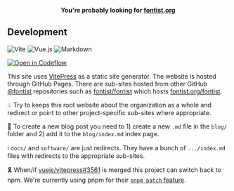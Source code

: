 <p align=center>
  <b>You're probably looking for <a href="https://fontist.org/">fontist.org</a></b>
</p>

## Development

![Vite](https://img.shields.io/static/v1?style=for-the-badge&message=Vite&color=646CFF&logo=Vite&logoColor=FFFFFF&label=)
![Vue.js](https://img.shields.io/static/v1?style=for-the-badge&message=Vue.js&color=222222&logo=Vue.js&logoColor=4FC08D&label=)
![Markdown](https://img.shields.io/static/v1?style=for-the-badge&message=Markdown&color=000000&logo=Markdown&logoColor=FFFFFF&label=)

[![Open in Codeflow](https://developer.stackblitz.com/img/open_in_codeflow.svg)](https://pr.new/https://github.com/fontist/fontist.github.io)

This site uses [VitePress](https://vitepress.dev/) as a static site generator. The website is hosted through GitHub Pages. There are sub-sites hosted from other GitHub [@fontist](https://github.com/fontist) repositories such as [fontist/fontist](https://github.com/fontist/fontist) which hosts [fontist.org/fontist](https://fontist.org/fontist/).

💡 Try to keeps this root website about the organization as a whole and redirect or point to other project-specific sub-sites where appropriate.

📝 To create a new blog post you need to 1) create a new `.md` file in the `blog/` folder and 2) add it to the `blog/index.md` index page.

ℹ `docs/` and `software/` are just redirects. They have a bunch of `.../index.md` files with redirects to the appropriate sub-sites.

🎗️ When/if [vuejs/vitepress#3561](https://github.com/vuejs/vitepress/pull/3561) is merged this project can switch back to npm. We're currently using pnpm for their [`pnpm patch` feature](https://pnpm.io/cli/patch).